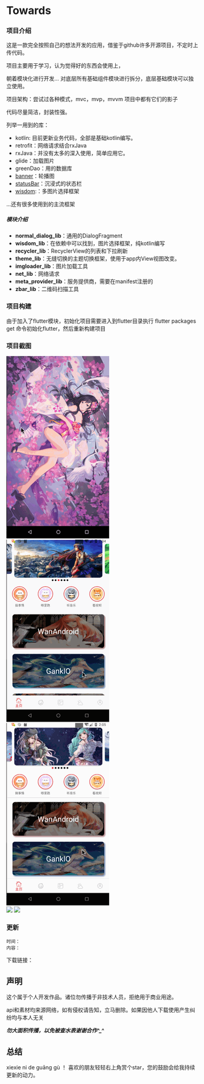 # Towards

### 项目介绍
这是一款完全按照自己的想法开发的应用，借鉴于github许多开源项目，不定时上传代码。
        
项目主要用于学习，认为觉得好的东西会使用上，
    
朝着模块化进行开发... 
对底层所有基础组件模块进行拆分，底层基础模块可以独立使用。
    
项目架构：尝试过各种模式，mvc，mvp，mvvm 项目中都有它们的影子
    
代码尽量简洁，封装性强。
   
列举一用到的库：
* kotlin: 目前更新业务代码，全部是基础kotlin编写。
* retrofit：网络请求结合rxJava
* rxJava：并没有太多的深入使用，简单应用它。
* glide：加载图片
* greenDao：用的数据库
* [banner](https://github.com/zguop/banner)：轮播图
* [statusBar](https://github.com/zguop/statusbarUtil)：沉浸式的状态栏
* [wisdom](https://github.com/zguop/wisdom):：多图片选择框架

...还有很多使用到的主流框架

##### 模块介绍
* **normal_dialog_lib**：通用的DialogFragment
* **wisdom_lib**：在依赖中可以找到，图片选择框架，纯kotlin编写
* **recycler_lib**：RecyclerView的列表和下拉刷新
* **theme_lib**：无缝切换的主题切换框架，使用于app内View视图改变。
* **imgloader_lib**：图片加载工具
* **net_lib**：网络请求
* **meta_provider_lib**：服务提供商，需要在manifest注册的
* **zbar_lib**：二维码扫描工具

### 项目构建
由于加入了flutter模块，初始化项目需要进入到flutter目录执行 flutter packages get 命令初始化flutter，然后重新构建项目
        
### 项目截图
![](gif/auto2.gif)
![](gif/auto3.gif)    
![](gif/auto4.gif)  
![](gif/auto5.gif)
![](gif/auto6.gif)


### 更新
    时间：
    内容：


下载链接：
![]()


声明
--

这个属于个人开发作品。诸位勿传播于非技术人员，拒绝用于商业用途。

api和素材均来源网络，如有侵权请告知，立马删除。如果因他人下载使用产生纠纷均与本人无关

***勿大面积传播，以免被查水表谢谢合作^_^***

总结
-
xiexie ni de guāng gù ！ 喜欢的朋友轻轻右上角赏个star，您的鼓励会给我持续更新的动力。









